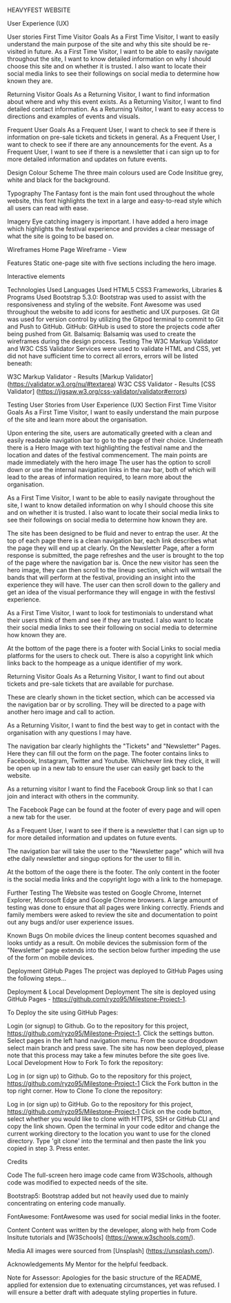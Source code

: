 HEAVYFEST WEBSITE

User Experience (UX)

User stories
First Time Visitor Goals
As a First Time Visitor, I want to easily understand the main purpose of the site and why this site should be re-visited in future.
As a First Time Visitor, I want to be able to easily navigate throughout the site, I want to know detailed information on why I should choose this site and on whether it is trusted. I also want to locate their social media links to see their followings on social media to determine how known they are.

Returning Visitor Goals
As a Returning Visitor, I want to find information about where and why this event exists.
As a Returning Visitor, I want to find detailed contact information.
As a Returning Visitor, I want to easy access to directions and examples of events and visuals.

Frequent User Goals
As a Frequent User, I want to check to see if there is information on pre-sale tickets and tickets in general.
As a Frequent User, I want to check to see if there are any announcements for the event.
As a Frequent User, I want to see if there is a newsletter that i can sign up to for more detailed information and updates on future events.

Design
Colour Scheme
The three main colours used are Code Insititue grey, white and black for the background.

Typography
The Fantasy font is the main font used throughout the whole website, this font highlights the text in a large and easy-to-read style which all users can read with ease.

Imagery
Eye catching imagery is important. I have added a hero image which highlights the festival experience and provides a clear message of what the site is going to be based on.

Wireframes
Home Page Wireframe - View

Features
Static one-page site with five sections including the hero image.

Interactive elements

Technologies Used
Languages Used
HTML5
CSS3
Frameworks, Libraries & Programs Used
Bootstrap 5.3.0:
Bootstrap was used to assist with the responsiveness and styling of the website.
Font Awesome was used throughout the website to add icons for aesthetic and UX purposes.
Git
Git was used for version control by utilizing the Gitpod terminal to commit to Git and Push to GitHub.
GitHub:
GitHub is used to store the projects code after being pushed from Git.
Balsamiq:
Balsamiq was used to create the wireframes during the design process.
Testing
The W3C Markup Validator and W3C CSS Validator Services were used to validate HTML and CSS, yet did not have sufficient time to correct all errors, errors will be listed beneath:

W3C Markup Validator - Results [Markup Validator] (https://validator.w3.org/nu/#textarea)
W3C CSS Validator - Results [CSS Validator] (https://jigsaw.w3.org/css-validator/validator#errors)

Testing User Stories from User Experience (UX) Section
First Time Visitor Goals
As a First Time Visitor, I want to easily understand the main purpose of the site and learn more about the organisation.

Upon entering the site, users are automatically greeted with a clean and easily readable navigation bar to go to the page of their choice. Underneath there is a Hero Image with text highlighting the festival name and the location and dates of the festival commencement.
The main points are made immediately with the hero image
The user has the option to scroll down or use the internal navigation links in the nav bar, both of which will lead to the areas of information required, to learn more about the organisation.

As a First Time Visitor, I want to be able to easily navigate throughout the site, I want to know detailed information on why I should choose this site and on whether it is trusted. I also want to locate their social media links to see their followings on social media to determine how known they are.

The site has been designed to be fluid and never to entrap the user. At the top of each page there is a clean navigation bar, each link describes what the page they will end up at clearly.
On the Newsletter Page, after a form response is submitted, the page refreshes and the user is brought to the top of the page where the navigation bar is.
Once the new visitor has seen the hero image, they can then scroll to the lineup section, which will wntsail the bands that will perform at the festival, providing an insight into the experience they will have. 
The user can then scroll down to the gallery and get an idea of the visual performance they will engage in with the festivsl experience.

As a First Time Visitor, I want to look for testimonials to understand what their users think of them and see if they are trusted. I also want to locate their social media links to see their following on social media to determine how known they are.

At the bottom of the page there is a footer with Social Links to social media platforms for the users to check out. There is also a copyright link which links back to the hompeage as a unique identifier of my work.

Returning Visitor Goals
As a Returning Visitor, I want to find out about tickets and pre-sale tickets that are available for purchase.

These are clearly shown in the ticket section, which can be accessed via the navigation bar or by scrolling.
They will be directed to a page with another hero image and call to action.

As a Returning Visitor, I want to find the best way to get in contact with the organisation with any questions I may have.

The navigation bar clearly highlights the "Tickets" and "Newsletter" Pages.
Here they can fill out the form on the page.
The footer contains links to Facebook, Instagram, Twitter and Youtube.
Whichever link they click, it will be open up in a new tab to ensure the user can easily get back to the website.

As a returning visitor I want to find the Facebook Group link so that I can join and interact with others in the community.

The Facebook Page can be found at the footer of every page and will open a new tab for the user.

As a Frequent User, I want to see if there is a newsletter that I can sign up to for more detailed information and updates on future events.

The navigation bar will take the user to the "Newsletter page" which will hva ethe daily newsletter and singup options for the user to fill in.

At the bottom of the oage there is the footer.
The only content in the footer is the social media links and the copyright logo with a link to the homepage.

Further Testing
The Website was tested on Google Chrome, Internet Explorer, Microsoft Edge and Google Chrome browsers.
A large amount of testing was done to ensure that all pages were linking correctly.
Friends and family members were asked to review the site and documentation to point out any bugs and/or user experience issues.

Known Bugs
On mobile dvices the lineup content becomes squashed and looks untidy as a result.
On mobile devices the submission form of the "Newsletter" page extends into the section below further impeding the use of the form on mobile devices.

Deployment
GitHub Pages
The project was deployed to GitHub Pages using the following steps...

Deployment & Local Development
Deployment
The site is deployed using GitHub Pages - https://github.com/ryzo95/Milestone-Project-1.

To Deploy the site using GitHub Pages:

Login (or signup) to Github.
Go to the repository for this project, https://github.com/ryzo95/Milestone-Project-1.
Click the settings button.
Select pages in the left hand navigation menu.
From the source dropdown select main branch and press save.
The site has now been deployed, please note that this process may take a few minutes before the site goes live.
Local Development
How to Fork
To fork the repository:

Log in (or sign up) to Github.
Go to the repository for this project, https://github.com/ryzo95/Milestone-Project-1
Click the Fork button in the top right corner.
How to Clone
To clone the repository:

Log in (or sign up) to GitHub.
Go to the repository for this project, https://github.com/ryzo95/Milestone-Project-1
Click on the code button, select whether you would like to clone with HTTPS, SSH or GitHub CLI and copy the link shown.
Open the terminal in your code editor and change the current working directory to the location you want to use for the cloned directory.
Type 'git clone' into the terminal and then paste the link you copied in step 3. Press enter.


Credits

Code
The full-screen hero image code came from W3Schools, although code was modified to expected needs of the site.

Bootstrap5: Bootstrap added but not heavily used due to mainly concentrating on entering code manually.

FontAwesome: FontAwesome was used for social medial links in the footer.

Content
Content was written by the developer, along with help from Code Insitute tutorials and [W3Schools] (https://www.w3schools.com/).

Media
All images were sourced from [Unsplash] (https://unsplash.com/).

Acknowledgements
My Mentor for the helpful feedback.

Note for Assessor:
Apologies for the basic structure of the README, applied for extension due to extenuating circumstances, yet was refused. I will ensure a better draft with adequate styling properties in future.
